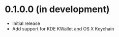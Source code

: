 0.1.0.0 (in development)
========================

- Initial release
- Add support for KDE KWallet and OS X Keychain
